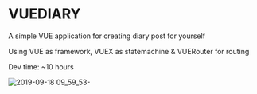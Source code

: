 # VUEDIARY
A simple VUE application for creating diary post for yourself

Using VUE as framework, VUEX as statemachine & VUERouter for routing

Dev time: ~10 hours

![2019-09-18 09_59_53-](https://user-images.githubusercontent.com/4427332/65130969-bb5f0d00-d9fe-11e9-8b9f-6a9546096830.png)
